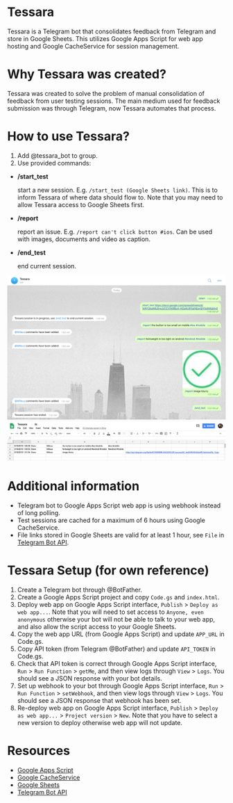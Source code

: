 # Tessara
Tessara is a Telegram bot that consolidates feedback from Telegram and store in Google Sheets. This utilizes Google Apps Script for web app hosting and Google CacheService for session management.

# Why Tessara was created?
Tessara was created to solve the problem of manual consolidation of feedback from user testing sessions. The main medium used for feedback submission was through Telegram, now Tessara automates that process.

# How to use Tessara?
1. Add @tessara_bot to group.
2. Use provided commands:
- **/start_test**

  start a new session. E.g. `/start_test (Google Sheets link)`. This is to inform Tessara of where data should flow to. Note that you may need to allow Tessara access to Google Sheets first.
- **/report**

  report an issue. E.g. `/report can't click button #ios`. Can be used with images, documents and video as caption.
- **/end_test**

  end current session.

![alt text](https://github.com/Milleus/tessara/blob/master/docs/telegram-chat.png "Telegram Chat")
![alt text](https://github.com/Milleus/tessara/blob/master/docs/google-sheets.png "Google Sheets")

# Additional information
- Telegram bot to Google Apps Script web app is using webhook instead of long polling.
- Test sessions are cached for a maximum of 6 hours using Google CacheService.
- File links stored in Google Sheets are valid for at least 1 hour, see `File` in [Telegram Bot API](https://core.telegram.org/bots/api).

# Tessara Setup (for own reference)
1. Create a Telegram bot through @BotFather.
2. Create a Google Apps Script project and copy `Code.gs` and `index.html`.
3. Deploy web app on Google Apps Script interface, `Publish` > `Deploy as web app...`. Note that you will need to set access to `Anyone, even anonymous` otherwise your bot will not be able to talk to your web app, and also allow the script access to your Google Sheets.
4. Copy the web app URL (from Google Apps Script) and update `APP_URL` in Code.gs.
5. Copy API token (from Telegram @BotFather) and update `API_TOKEN` in Code.gs.
6. Check that API token is correct through Google Apps Script interface, `Run` > `Run Function` > `getMe`, and then view logs through `View` > `Logs`. You should see a JSON response with your bot details.
7. Set up webhook to your bot through Google Apps Script interface, `Run` > `Run Function` > `setWebhook`, and then view logs through `View` > `Logs`. You should see a JSON response that webhook has been set.
8. Re-deploy web app on Google Apps Script interface, `Publish` > `Deploy as web app...` > `Project version` > `New`. Note that you have to select a new version to deploy otherwise web app will not update.

# Resources
- [Google Apps Script](https://developers.google.com/apps-script/)
- [Google CacheService](https://developers.google.com/apps-script/reference/cache/cache-service)
- [Google Sheets](https://www.google.com/sheets/about/)
- [Telegram Bot API](https://core.telegram.org/bots/api)
